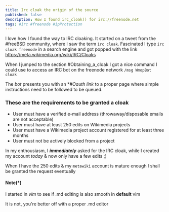 ```yaml
---
title: Irc cloak the origin of the source
published: false
description: How I found irc_cloak() for irc://freenode.net
tags: #irc #freenode #ipProtection 
---
```


I love how I found the way to IRC cloaking. It started on a tweet from the #freeBSD community, where I saw the term `irc cloak`.
Fascinated I type `irc cloak freenode` in a search engine and got popped with the link <https://meta.wikimedia.org/wiki/IRC/Cloaks>

When I jumped to the section #Obtaining_a_cloak I got a nice command I could use to access an IRC bot on the freenode network `/msg WmopBot cloak`

The _bot_ presents you with an **#Oauth link* to a proper page where simple instructions need to be followed to be queued.

### These are the requirements to be granted a cloak

* User must have a verified e-mail address (throwaway/disposable emails are not acceptable)
* User must have at least 250 edits on Wikimedia projects
* User must have a Wikimedia project account registered for at least three months
* User must not be actively blocked from a project

In my enthousiasm, I _**immediately**_ asked for the IRC cloak, while I created my account _today_ & now only have a few edits ;)

When I have the 250 edits & my `metawiki` account is mature enough I shall be granted the request eventually


#### Note(*)
I started in _vim_ to see if .md editing is also smooth in **default** vim

It is not, you're better off with a proper .md editor



